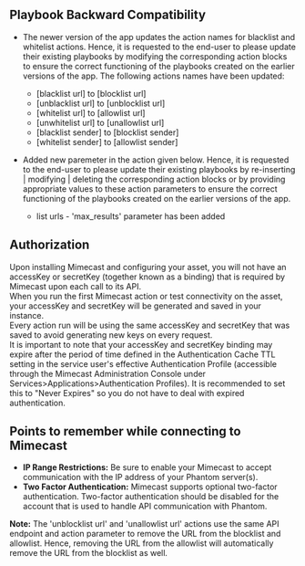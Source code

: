 [comment]: # " File: readme.md"
[comment]: # "  Copyright (c) 2019-2021 Splunk Inc."
[comment]: # ""
[comment]: # "  Licensed under Apache 2.0 (https://www.apache.org/licenses/LICENSE-2.0.txt)"
[comment]: # ""
## Playbook Backward Compatibility

-   The newer version of the app updates the action names for blacklist and whitelist actions.
    Hence, it is requested to the end-user to please update their existing playbooks by modifying
    the corresponding action blocks to ensure the correct functioning of the playbooks created on
    the earlier versions of the app. The following actions names have been updated:

      

    -   \[blacklist url\] to \[blocklist url\]
    -   \[unblacklist url\] to \[unblocklist url\]
    -   \[whitelist url\] to \[allowlist url\]
    -   \[unwhitelist url\] to \[unallowlist url\]
    -   \[blacklist sender\] to \[blocklist sender\]
    -   \[whitelist sender\] to \[allowlist sender\]

-   Added new paremeter in the action given below. Hence, it is requested to the end-user to please
    update their existing playbooks by re-inserting \| modifying \| deleting the corresponding
    action blocks or by providing appropriate values to these action parameters to ensure the
    correct functioning of the playbooks created on the earlier versions of the app.
    -   list urls - 'max_results' parameter has been added

## Authorization

Upon installing Mimecast and configuring your asset, you will not have an accessKey or secretKey
(together known as a binding) that is required by Mimecast upon each call to its API.  
When you run the first Mimecast action or test connectivity on the asset, your accessKey and
secretKey will be generated and saved in your instance.  
Every action run will be using the same accessKey and secretKey that was saved to avoid generating
new keys on every request.  
It is important to note that your accessKey and secretKey binding may expire after the period of
time defined in the Authentication Cache TTL setting in the service user's effective Authentication
Profile (accessible through the Mimecast Administration Console under
Services>Applications>Authentication Profiles). It is recommended to set this to "Never Expires" so
you do not have to deal with expired authentication.

## Points to remember while connecting to Mimecast

-   **IP Range Restrictions:** Be sure to enable your Mimecast to accept communication with the IP
    address of your Phantom server(s).
-   **Two Factor Authentication:** Mimecast supports optional two-factor authentication. Two-factor
    authentication should be disabled for the account that is used to handle API communication with
    Phantom.

**Note:** The 'unblocklist url' and 'unallowlist url' actions use the same API endpoint and action
parameter to remove the URL from the blocklist and allowlist. Hence, removing the URL from the
allowlist will automatically remove the URL from the blocklist as well.
